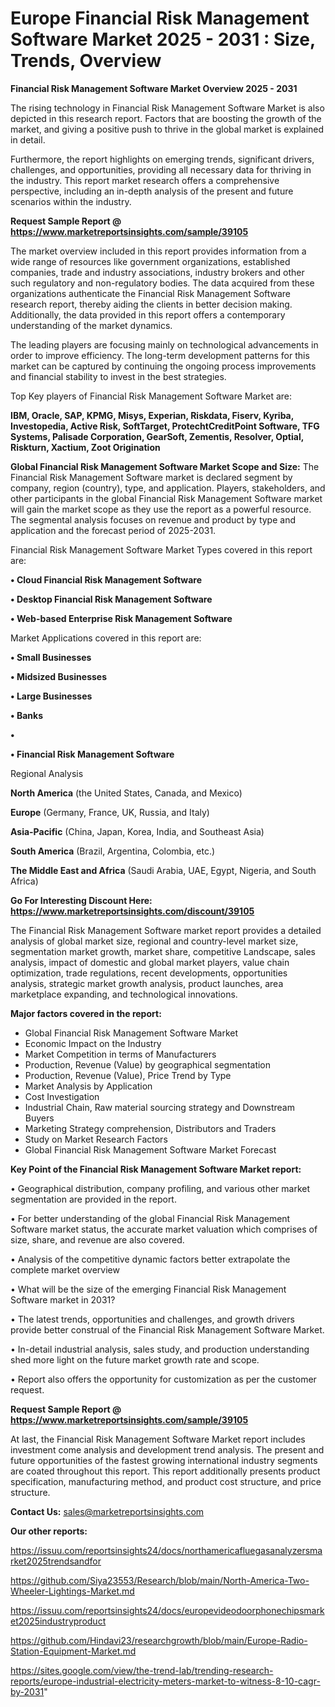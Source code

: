 # Europe Financial Risk Management Software Market 2025 - 2031 : Size, Trends, Overview

<Strong> Financial Risk Management Software Market Overview 2025 - 2031</strong>

The rising technology in Financial Risk Management Software Market is also depicted in this research report. Factors that are boosting the growth of the market, and giving a positive push to thrive in the global market is explained in detail.

Furthermore, the report highlights on emerging trends, significant drivers, challenges, and opportunities, providing all necessary data for thriving in the industry. This report market research offers a comprehensive perspective, including an in-depth analysis of the present and future scenarios within the industry.

<strong>Request Sample Report @ <a href=https://www.marketreportsinsights.com/sample/39105>https://www.marketreportsinsights.com/sample/39105</a></strong>

The market overview included in this report provides information from a wide range of resources like government organizations, established companies, trade and industry associations, industry brokers and other such regulatory and non-regulatory bodies. The data acquired from these organizations authenticate the Financial Risk Management Software research report, thereby aiding the clients in better decision making. Additionally, the data provided in this report offers a contemporary understanding of the market dynamics.

The leading players are focusing mainly on technological advancements in order to improve efficiency. The long-term development patterns for this market can be captured by continuing the ongoing process improvements and financial stability to invest in the best strategies.

Top Key players of Financial Risk Management Software Market are:

<strong>IBM, Oracle, SAP, KPMG, Misys, Experian, Riskdata, Fiserv, Kyriba, Investopedia, Active Risk, SoftTarget, ProtechtCreditPoint Software, TFG Systems, Palisade Corporation, GearSoft, Zementis, Resolver, Optial, Riskturn, Xactium, Zoot Origination</strong>

<strong><b>Global Financial Risk Management Software Market Scope and Size:</b></strong>
The Financial Risk Management Software market is declared segment by company, region (country), type, and application. Players, stakeholders, and other participants in the global Financial Risk Management Software market will gain the market scope as they use the report as a powerful resource. The segmental analysis focuses on revenue and product by type and application and the forecast period of 2025-2031.

Financial Risk Management Software Market Types covered in this report are:

<strong>•  Cloud Financial Risk Management Software

•  Desktop Financial Risk Management Software

•  Web-based Enterprise Risk Management Software</strong>

Market Applications covered in this report are:

<strong>•  Small Businesses

•  Midsized Businesses

•  Large Businesses

•  Banks

•  

•  Financial Risk Management Software</strong> 

Regional Analysis

<strong>North America</strong> (the United States, Canada, and Mexico)

<strong>Europe</strong> (Germany, France, UK, Russia, and Italy)

<strong>Asia-Pacific</strong> (China, Japan, Korea, India, and Southeast Asia)

<strong>South America</strong> (Brazil, Argentina, Colombia, etc.)

<strong>The Middle East and Africa</strong> (Saudi Arabia, UAE, Egypt, Nigeria, and South Africa)

<strong>Go For Interesting Discount Here: <a href=https://www.marketreportsinsights.com/discount/39105>https://www.marketreportsinsights.com/discount/39105</a></strong>

The Financial Risk Management Software market report provides a detailed analysis of global market size, regional and country-level market size, segmentation market growth, market share, competitive Landscape, sales analysis, impact of domestic and global market players, value chain optimization, trade regulations, recent developments, opportunities analysis, strategic market growth analysis, product launches, area marketplace expanding, and technological innovations.

<strong><b>Major factors covered in the report:</b></strong>
<ul>
  <li>Global Financial Risk Management Software Market </li>
  <li>Economic Impact on the Industry</li>
  <li>Market Competition in terms of Manufacturers</li>
  <li>Production, Revenue (Value) by geographical segmentation</li>
  <li>Production, Revenue (Value), Price Trend by Type</li>
  <li>Market Analysis by Application</li>
  <li>Cost Investigation</li>
  <li>Industrial Chain, Raw material sourcing strategy and Downstream Buyers</li>
  <li>Marketing Strategy comprehension, Distributors and Traders</li>
  <li>Study on Market Research Factors</li>
  <li>Global Financial Risk Management Software Market Forecast</li>
</ul>

<strong><b>Key Point of the Financial Risk Management Software Market report:</b></strong>

• Geographical distribution, company profiling, and various other market segmentation are provided in the report.

• For better understanding of the global Financial Risk Management Software market status, the accurate market valuation which comprises of size, share, and revenue are also covered.

• Analysis of the competitive dynamic factors better extrapolate the complete market overview

• What will be the size of the emerging Financial Risk Management Software market in 2031?

• The latest trends, opportunities and challenges, and growth drivers provide better construal of the Financial Risk Management Software Market.

• In-detail industrial analysis, sales study, and production understanding shed more light on the future market growth rate and scope.

• Report also offers the opportunity for customization as per the customer request.

<strong>Request Sample Report @ <a href=https://www.marketreportsinsights.com/sample/39105>https://www.marketreportsinsights.com/sample/39105</a></strong>

At last, the Financial Risk Management Software Market report includes investment come analysis and development trend analysis. The present and future opportunities of the fastest growing international industry segments are coated throughout this report. This report additionally presents product specification, manufacturing method, and product cost structure, and price structure.

<strong>Contact Us:</strong>
sales@marketreportsinsights.com

<strong>Our other reports:</strong>

<a href=https://issuu.com/reportsinsights24/docs/northamericafluegasanalyzersmarket2025trendsandfor>https://issuu.com/reportsinsights24/docs/northamericafluegasanalyzersmarket2025trendsandfor</a>

<a href=https://github.com/Siya23553/Research/blob/main/North-America-Two-Wheeler-Lightings-Market.md>https://github.com/Siya23553/Research/blob/main/North-America-Two-Wheeler-Lightings-Market.md</a>

<a href=https://issuu.com/reportsinsights24/docs/europevideodoorphonechipsmarket2025industryproduct>https://issuu.com/reportsinsights24/docs/europevideodoorphonechipsmarket2025industryproduct</a>

<a href=https://github.com/Hindavi23/researchgrowth/blob/main/Europe-Radio-Station-Equipment-Market.md>https://github.com/Hindavi23/researchgrowth/blob/main/Europe-Radio-Station-Equipment-Market.md</a>

<a href=https://sites.google.com/view/the-trend-lab/trending-research-reports/europe-industrial-electricity-meters-market-to-witness-8-10-cagr-by-2031>https://sites.google.com/view/the-trend-lab/trending-research-reports/europe-industrial-electricity-meters-market-to-witness-8-10-cagr-by-2031</a>"
